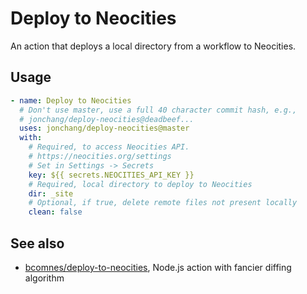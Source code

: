 # Deploy to Neocities

An action that deploys a local directory from a workflow to Neocities.

## Usage

```yaml
- name: Deploy to Neocities
  # Don't use master, use a full 40 character commit hash, e.g.,
  # jonchang/deploy-neocities@deadbeef...
  uses: jonchang/deploy-neocities@master
  with:
    # Required, to access Neocities API.
    # https://neocities.org/settings
    # Set in Settings -> Secrets
    key: ${{ secrets.NEOCITIES_API_KEY }}
    # Required, local directory to deploy to Neocities
    dir: _site
    # Optional, if true, delete remote files not present locally
    clean: false
```

## See also

* [bcomnes/deploy-to-neocities](https://github.com/bcomnes/deploy-to-neocities), Node.js action with fancier diffing algorithm
